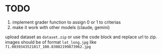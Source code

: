 # TODO
1. implement grader function to assign 0 or 1 to criterias
2. make it work with other models (claude, gemini)

upload dataset as `dataset.zip` or use the code block and replace url to zip. 
images should be of format `lat_long.jpg` like `71.0039343521017_100.83082199873962.jpg`
